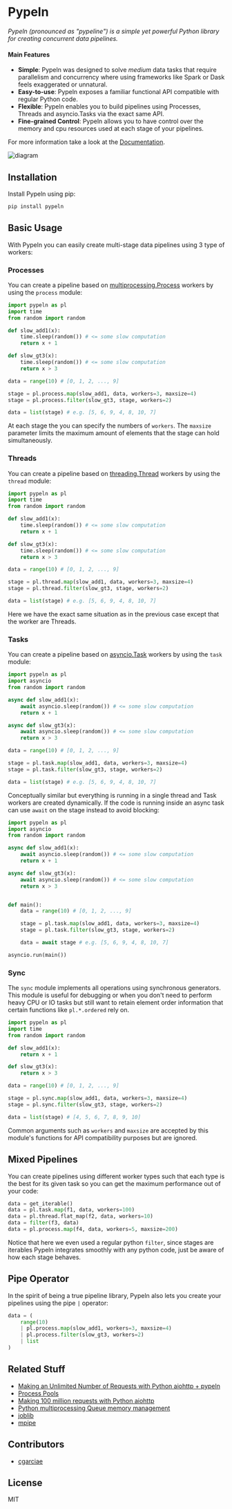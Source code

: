 # Pypeln

_Pypeln (pronounced as "pypeline") is a simple yet powerful Python library for creating concurrent data pipelines._

#### Main Features

* **Simple**: Pypeln was designed to solve _medium_ data tasks that require parallelism and concurrency where using frameworks like Spark or Dask feels exaggerated or unnatural.
* **Easy-to-use**: Pypeln exposes a familiar functional API compatible with regular Python code.
* **Flexible**: Pypeln enables you to build pipelines using Processes, Threads and asyncio.Tasks via the exact same API.
* **Fine-grained Control**: Pypeln allows you to have control over the memory and cpu resources used at each stage of your pipelines.

For more information take a look at the [Documentation](https://cgarciae.github.io/pypeln).

![diagram](https://github.com/cgarciae/pypeln/blob/master/docs/images/diagram.png?raw=true)

## Installation

Install Pypeln using pip:
```bash
pip install pypeln
```

## Basic Usage
With Pypeln you can easily create multi-stage data pipelines using 3 type of workers:

### Processes
You can create a pipeline based on [multiprocessing.Process](https://docs.python.org/3.4/library/multiprocessing.html#multiprocessing.Process) workers by using the `process` module:

```python
import pypeln as pl
import time
from random import random

def slow_add1(x):
    time.sleep(random()) # <= some slow computation
    return x + 1

def slow_gt3(x):
    time.sleep(random()) # <= some slow computation
    return x > 3

data = range(10) # [0, 1, 2, ..., 9] 

stage = pl.process.map(slow_add1, data, workers=3, maxsize=4)
stage = pl.process.filter(slow_gt3, stage, workers=2)

data = list(stage) # e.g. [5, 6, 9, 4, 8, 10, 7]
```
At each stage the you can specify the numbers of `workers`. The `maxsize` parameter limits the maximum amount of elements that the stage can hold simultaneously.

### Threads
You can create a pipeline based on [threading.Thread](https://docs.python.org/3/library/threading.html#threading.Thread) workers by using the `thread` module:
```python
import pypeln as pl
import time
from random import random

def slow_add1(x):
    time.sleep(random()) # <= some slow computation
    return x + 1

def slow_gt3(x):
    time.sleep(random()) # <= some slow computation
    return x > 3

data = range(10) # [0, 1, 2, ..., 9] 

stage = pl.thread.map(slow_add1, data, workers=3, maxsize=4)
stage = pl.thread.filter(slow_gt3, stage, workers=2)

data = list(stage) # e.g. [5, 6, 9, 4, 8, 10, 7]
```
Here we have the exact same situation as in the previous case except that the worker are Threads.

### Tasks
You can create a pipeline based on [asyncio.Task](https://docs.python.org/3.4/library/asyncio-task.html#asyncio.Task) workers by using the `task` module:
```python
import pypeln as pl
import asyncio
from random import random

async def slow_add1(x):
    await asyncio.sleep(random()) # <= some slow computation
    return x + 1

async def slow_gt3(x):
    await asyncio.sleep(random()) # <= some slow computation
    return x > 3

data = range(10) # [0, 1, 2, ..., 9] 

stage = pl.task.map(slow_add1, data, workers=3, maxsize=4)
stage = pl.task.filter(slow_gt3, stage, workers=2)

data = list(stage) # e.g. [5, 6, 9, 4, 8, 10, 7]
```
Conceptually similar but everything is running in a single thread and Task workers are created dynamically. If the code is running inside an async task can use `await` on the stage instead to avoid blocking:

```python
import pypeln as pl
import asyncio
from random import random

async def slow_add1(x):
    await asyncio.sleep(random()) # <= some slow computation
    return x + 1

async def slow_gt3(x):
    await asyncio.sleep(random()) # <= some slow computation
    return x > 3


def main():
    data = range(10) # [0, 1, 2, ..., 9] 

    stage = pl.task.map(slow_add1, data, workers=3, maxsize=4)
    stage = pl.task.filter(slow_gt3, stage, workers=2)

    data = await stage # e.g. [5, 6, 9, 4, 8, 10, 7]

asyncio.run(main())
```
### Sync
The `sync` module implements all operations using synchronous generators. This module is useful for debugging or when you don't need to perform heavy CPU or IO tasks but still want to retain element order information that certain functions like `pl.*.ordered` rely on.

```python
import pypeln as pl
import time
from random import random

def slow_add1(x):
    return x + 1

def slow_gt3(x):
    return x > 3

data = range(10) # [0, 1, 2, ..., 9] 

stage = pl.sync.map(slow_add1, data, workers=3, maxsize=4)
stage = pl.sync.filter(slow_gt3, stage, workers=2)

data = list(stage) # [4, 5, 6, 7, 8, 9, 10]
```
Common arguments such as `workers` and `maxsize` are accepted by this module's functions for API compatibility purposes but are ignored.

## Mixed Pipelines
You can create pipelines using different worker types such that each type is the best for its given task so you can get the maximum performance out of your code:
```python
data = get_iterable()
data = pl.task.map(f1, data, workers=100)
data = pl.thread.flat_map(f2, data, workers=10)
data = filter(f3, data)
data = pl.process.map(f4, data, workers=5, maxsize=200)
```
Notice that here we even used a regular python `filter`, since stages are iterables Pypeln integrates smoothly with any python code, just be aware of how each stage behaves.


## Pipe Operator
In the spirit of being a true pipeline library, Pypeln also lets you create your pipelines using the pipe `|` operator:

```python
data = (
    range(10)
    | pl.process.map(slow_add1, workers=3, maxsize=4)
    | pl.process.filter(slow_gt3, workers=2)
    | list
)
```

## Related Stuff
* [Making an Unlimited Number of Requests with Python aiohttp + pypeln](https://medium.com/@cgarciae/making-an-infinite-number-of-requests-with-python-aiohttp-pypeln-3a552b97dc95)
* [Process Pools](https://docs.python.org/3.4/library/multiprocessing.html?highlight=process#module-multiprocessing.pool)
* [Making 100 million requests with Python aiohttp](https://www.artificialworlds.net/blog/2017/06/12/making-100-million-requests-with-python-aiohttp/)
* [Python multiprocessing Queue memory management](https://stackoverflow.com/questions/52286527/python-multiprocessing-queue-memory-management/52286686#52286686)
* [joblib](https://joblib.readthedocs.io/en/latest/)
* [mpipe](https://vmlaker.github.io/mpipe/)

## Contributors
* [cgarciae](https://github.com/cgarciae)

## License
MIT